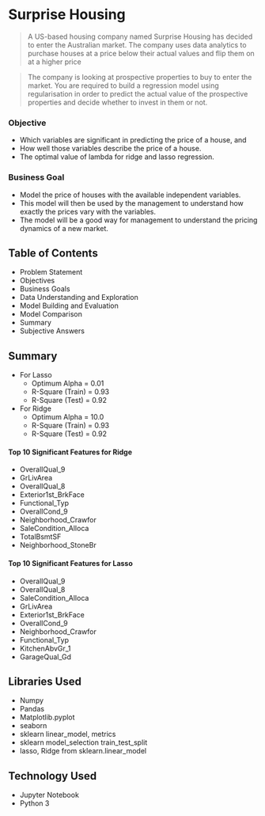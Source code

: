 # Surprise Housing 
> A US-based housing company named Surprise Housing has decided to enter the Australian market. The company uses data analytics to purchase houses at a price below their actual values and flip them on at a higher price

> The company is looking at prospective properties to buy to enter the market. You are required to build a regression model using regularisation in order to predict the actual value of the prospective properties and decide whether to invest in them or not.


### Objective
 - Which variables are significant in predicting the price of a house, and
 - How well those variables describe the price of a house.
 - The optimal value of lambda for ridge and lasso regression.
 
### Business Goal 
- Model the price of houses with the available independent variables. 
- This model will then be used by the management to understand how exactly the prices vary with the variables.
- The model will be a good way for management to understand the pricing dynamics of a new market.

## Table of Contents
* Problem Statement
* Objectives
* Business Goals
* Data Understanding and Exploration
* Model Building and Evaluation
* Model Comparison
* Summary
* Subjective Answers


## Summary
- For Lasso
    - Optimum Alpha = 0.01
    - R-Square (Train) = 0.93
    - R-Square (Test) = 0.92
- For Ridge
    - Optimum Alpha = 10.0
    - R-Square (Train) = 0.93
    - R-Square (Test) = 0.92

#### Top 10 Significant Features for Ridge
* OverallQual_9
* GrLivArea
* OverallQual_8
* Exterior1st_BrkFace
* Functional_Typ
* OverallCond_9
* Neighborhood_Crawfor
* SaleCondition_Alloca
* TotalBsmtSF
* Neighborhood_StoneBr

#### Top 10 Significant Features for Lasso
* OverallQual_9
* OverallQual_8
* SaleCondition_Alloca
* GrLivArea
* Exterior1st_BrkFace
* OverallCond_9
* Neighborhood_Crawfor
* Functional_Typ
* KitchenAbvGr_1
* GarageQual_Gd


## Libraries Used
- Numpy
- Pandas
- Matplotlib.pyplot
- seaborn
- sklearn linear_model, metrics
- sklearn model_selection train_test_split
- lasso, Ridge from sklearn.linear_model

## Technology Used
- Jupyter Notebook
- Python 3


